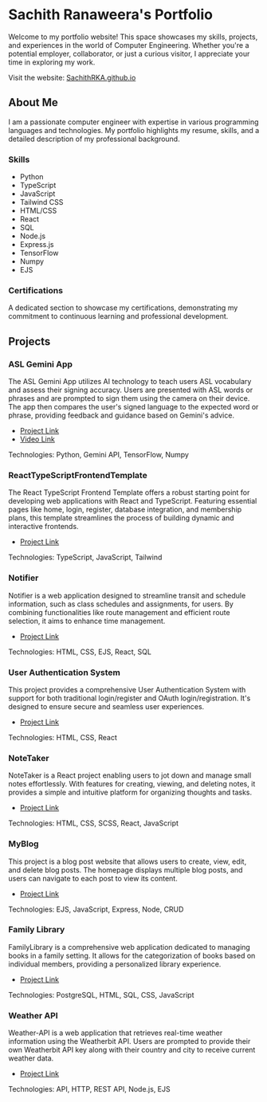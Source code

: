 # Sachith Ranaweera's Portfolio

Welcome to my portfolio website! This space showcases my skills, projects, and experiences in the world of Computer Engineering. Whether you're a potential employer, collaborator, or just a curious visitor, I appreciate your time in exploring my work.

Visit the website: [SachithRKA.github.io](https://SachithRKA.github.io)

## About Me

I am a passionate computer engineer with expertise in various programming languages and technologies. My portfolio highlights my resume, skills, and a detailed description of my professional background.

### Skills
- Python
- TypeScript
- JavaScript
- Tailwind CSS
- HTML/CSS
- React
- SQL
- Node.js
- Express.js
- TensorFlow
- Numpy
- EJS

### Certifications
A dedicated section to showcase my certifications, demonstrating my commitment to continuous learning and professional development.

## Projects

### ASL Gemini App
The ASL Gemini App utilizes AI technology to teach users ASL vocabulary and assess their signing accuracy. Users are presented with ASL words or phrases and are prompted to sign them using the camera on their device. The app then compares the user's signed language to the expected word or phrase, providing feedback and guidance based on Gemini's advice.
- [Project Link](#)
- [Video Link](#)

Technologies: Python, Gemini API, TensorFlow, Numpy

### ReactTypeScriptFrontendTemplate
The React TypeScript Frontend Template offers a robust starting point for developing web applications with React and TypeScript. Featuring essential pages like home, login, register, database integration, and membership plans, this template streamlines the process of building dynamic and interactive frontends.
- [Project Link](#)

Technologies: TypeScript, JavaScript, Tailwind

### Notifier
Notifier is a web application designed to streamline transit and schedule information, such as class schedules and assignments, for users. By combining functionalities like route management and efficient route selection, it aims to enhance time management.
- [Project Link](#)

Technologies: HTML, CSS, EJS, React, SQL

### User Authentication System
This project provides a comprehensive User Authentication System with support for both traditional login/register and OAuth login/registration. It's designed to ensure secure and seamless user experiences.
- [Project Link](#)

Technologies: HTML, CSS, React

### NoteTaker
NoteTaker is a React project enabling users to jot down and manage small notes effortlessly. With features for creating, viewing, and deleting notes, it provides a simple and intuitive platform for organizing thoughts and tasks.
- [Project Link](#)

Technologies: HTML, CSS, SCSS, React, JavaScript

### MyBlog
This project is a blog post website that allows users to create, view, edit, and delete blog posts. The homepage displays multiple blog posts, and users can navigate to each post to view its content.
- [Project Link](#)

Technologies: EJS, JavaScript, Express, Node, CRUD

### Family Library
FamilyLibrary is a comprehensive web application dedicated to managing books in a family setting. It allows for the categorization of books based on individual members, providing a personalized library experience.
- [Project Link](#)

Technologies: PostgreSQL, HTML, SQL, CSS, JavaScript

### Weather API
Weather-API is a web application that retrieves real-time weather information using the Weatherbit API. Users are prompted to provide their own Weatherbit API key along with their country and city to receive current weather data.
- [Project Link](#)

Technologies: API, HTTP, REST API, Node.js, EJS

